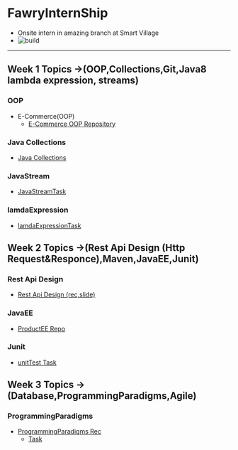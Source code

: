 # FawryInternShip

- Onsite intern in amazing branch at Smart Village
- ![build](https://github.com/ahmedelhdad123/FawryInternShip/assets/91333530/41e71817-fb6f-4a6c-9f25-2cee6aa336dd)
------------------------------------------------------------------------------------------------------------------------

## Week 1 Topics ->(OOP,Collections,Git,Java8 lambda expression, streams)

### OOP
- E-Commerce(OOP)
  - [E-Commerce OOP Repository](https://github.com/ahmedelhdad123/E-Commerce-OOp/tree/master)
### Java Collections
- [Java Collections](https://github.com/ahmedelhdad123/java-topics.git)
### JavaStream
- [JavaStreamTask](https://github.com/ahmedelhdad123/javaStreams.git)
### lamdaExpression
- [lamdaExpressionTask](https://github.com/ahmedelhdad123/lamdaExpression.git)

## Week 2 Topics ->(Rest Api Design (Http Request&Responce),Maven,JavaEE,Junit)
### Rest Api Design 
- [Rest Api Design (rec,slide)](https://drive.google.com/drive/folders/1kpJHiPO1rk5zV-1dmQokr7JDSadsUUxA)
### JavaEE
- [ProductEE Repo](https://github.com/ahmedelhdad123/productEE.git)
### Junit
- [unitTest Task](https://github.com/ahmedelhdad123/unitTesting.git)
## Week 3 Topics ->(Database,ProgrammingParadigms,Agile)
### ProgrammingParadigms
- [ProgrammingParadigms Rec](https://drive.google.com/drive/folders/1bjwNAP6QB6rlL8dfCGQh8Vj2v0x6BTGG)
  - [Task](https://github.com/ahmedelhdad123/programmingParadigms)



